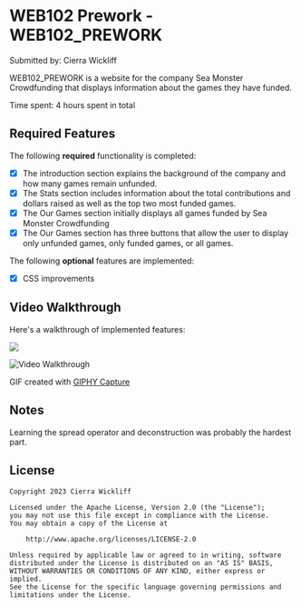 # WEB102 Prework - WEB102_PREWORK

Submitted by: Cierra Wickliff

WEB102_PREWORK is a website for the company Sea Monster Crowdfunding that displays information about the games they have funded.

Time spent: 4 hours spent in total

## Required Features

The following **required** functionality is completed:

* [x] The introduction section explains the background of the company and how many games remain unfunded.
* [x] The Stats section includes information about the total contributions and dollars raised as well as the top two most funded games.
* [x] The Our Games section initially displays all games funded by Sea Monster Crowdfunding
* [x] The Our Games section has three buttons that allow the user to display only unfunded games, only funded games, or all games.

The following **optional** features are implemented:

* [x] CSS improvements

## Video Walkthrough

Here's a walkthrough of implemented features:

![](codepathweb102prework.gif)

<img src='https://imgur.com/a/kfqAh19' title='Video Walkthrough' width='' alt='Video Walkthrough' />

<!-- Replace this with whatever GIF tool you used! -->
GIF created with [GIPHY Capture](https://giphy.com/apps/giphycapture)
<!-- Recommended tools:
[Kap](https://getkap.co/) for macOS
[ScreenToGif](https://www.screentogif.com/) for Windows
[peek](https://github.com/phw/peek) for Linux. -->

## Notes

Learning the spread operator and deconstruction was probably the hardest part.

## License

    Copyright 2023 Cierra Wickliff

    Licensed under the Apache License, Version 2.0 (the "License");
    you may not use this file except in compliance with the License.
    You may obtain a copy of the License at

        http://www.apache.org/licenses/LICENSE-2.0

    Unless required by applicable law or agreed to in writing, software
    distributed under the License is distributed on an "AS IS" BASIS,
    WITHOUT WARRANTIES OR CONDITIONS OF ANY KIND, either express or implied.
    See the License for the specific language governing permissions and
    limitations under the License.
